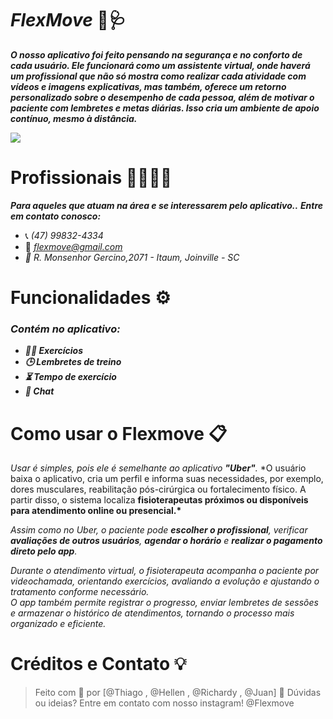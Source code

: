 # _FlexMove_ 🥼🩺

**_O nosso aplicativo foi feito pensando na segurança e no conforto de cada usuário. Ele funcionará como um assistente virtual, onde haverá um profissional que não só mostra como realizar cada atividade com vídeos e imagens explicativas, mas também, oferece um retorno personalizado sobre o desempenho de cada pessoa, além de motivar o paciente com lembretes e metas diárias. Isso cria um ambiente de apoio contínuo, mesmo à distância._**

<img src ="https://dewey.tailorbrands.com/production/brand_version_mockup_image/501/9376137501_aaf04f86-029a-47cb-b2b2-7fca3b701e9b.png?cb=1756745901">

# Profissionais 👨‍⚕️👩‍⚕️

**_Para aqueles que atuam na área e se interessarem pelo aplicativo.._**
**_Entre em contato conosco:_**

- 📞 _(47) 99832-4334_
- 📧 *flexmove@gmail.com*
- _📍 R. Monsenhor Gercino,2071 - Itaum, Joinville - SC_

# Funcionalidades ⚙️

### **_Contém no aplicativo:_**

- **_🏋️‍♀️ Exercícios_**
- **_🕒 Lembretes de treino_**
- **_⏳ Tempo de exercício_**
- **_💬 Chat_**

# Como usar o Flexmove 📋

_Usar é simples, pois ele é semelhante ao aplicativo **"Uber"**._
\*O usuário baixa o aplicativo, cria um perfil e informa suas necessidades, por exemplo, dores musculares, reabilitação pós-cirúrgica ou fortalecimento físico. A partir disso, o sistema localiza **fisioterapeutas próximos ou disponíveis para atendimento online ou presencial.\***

_Assim como no Uber, o paciente pode **escolher o profissional**, verificar **avaliações de outros usuários**, **agendar o horário** e **realizar o pagamento direto pelo app**._

_Durante o atendimento virtual, o fisioterapeuta acompanha o paciente por videochamada, orientando exercícios, avaliando a evolução e ajustando o tratamento conforme necessário.  
O app também permite registrar o progresso, enviar lembretes de sessões e armazenar o histórico de atendimentos, tornando o processo mais organizado e eficiente._

# Créditos e Contato 💡

> Feito com 💚 por [@Thiago , @Hellen , @Richardy , @Juan]
> 💬 Dúvidas ou ideias? Entre em contato com nosso instagram!
> @Flexmove
